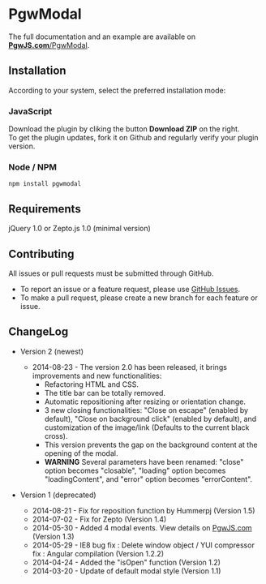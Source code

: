 PgwModal
========

The full documentation and an example are available on [**PgwJS.com**/PgwModal](http://pgwjs.com/pgwmodal/).

Installation
---------

According to your system, select the preferred installation mode:

### JavaScript

Download the plugin by cliking the button **Download ZIP** on the right.  
To get the plugin updates, fork it on Github and regularly verify your plugin version.

### Node / NPM

    npm install pgwmodal

Requirements
---------

jQuery 1.0 or Zepto.js 1.0 (minimal version)


Contributing
---------

All issues or pull requests must be submitted through GitHub.

* To report an issue or a feature request, please use [GitHub Issues](https://github.com/Pagawa/PgwModal/issues).
* To make a pull request, please create a new branch for each feature or issue.


ChangeLog
---------

* Version 2 (newest)
    * 2014-08-23 - The version 2.0 has been released, it brings improvements and new functionalities:
        - Refactoring HTML and CSS.
        - The title bar can be totally removed.
        - Automatic repositioning after resizing or orientation change.
        - 3 new closing functionalities: "Close on escape" (enabled by default), "Close on background click" (enabled by default), and customization of the image/link (Defaults to the current black cross).
        - This version prevents the gap on the background content at the opening of the modal.
        - **WARNING** Several parameters have been renamed: "close" option becomes "closable", "loading" option becomes "loadingContent", and "error" option becomes "errorContent".

* Version 1 (deprecated)
    * 2014-08-21 - Fix for reposition function by Hummerpj (Version 1.5)
    * 2014-07-02 - Fix for Zepto (Version 1.4)
    * 2014-05-30 - Added 4 modal events.  View details on [PgwJS.com](http://pgwjs.com/pgwmodal/) (Version 1.3)
    * 2014-05-29 - IE8 bug fix : Delete window object / YUI compressor fix : Angular compilation (Version 1.2.2)
    * 2014-04-24 - Added the "isOpen" function (Version 1.2)
    * 2014-03-20 - Update of default modal style (Version 1.1)
